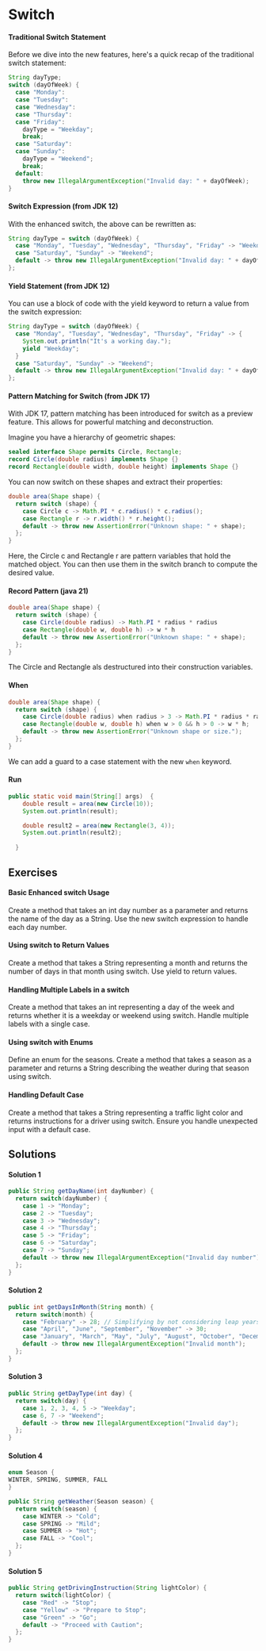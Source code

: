 # Switch

#### Traditional Switch Statement
Before we dive into the new features, here's a quick recap of the traditional switch statement:

```java
String dayType;
switch (dayOfWeek) {
  case "Monday":
  case "Tuesday":
  case "Wednesday":
  case "Thursday":
  case "Friday":
    dayType = "Weekday";
    break;
  case "Saturday":
  case "Sunday":
    dayType = "Weekend";
    break;
  default:
    throw new IllegalArgumentException("Invalid day: " + dayOfWeek);
}
```
#### Switch Expression (from JDK 12)
With the enhanced switch, the above can be rewritten as:

```java
String dayType = switch (dayOfWeek) {
  case "Monday", "Tuesday", "Wednesday", "Thursday", "Friday" -> "Weekday";
  case "Saturday", "Sunday" -> "Weekend";
  default -> throw new IllegalArgumentException("Invalid day: " + dayOfWeek);
};
```
#### Yield Statement (from JDK 12)
You can use a block of code with the yield keyword to return a value from the switch expression:

```java
String dayType = switch (dayOfWeek) {
  case "Monday", "Tuesday", "Wednesday", "Thursday", "Friday" -> {
    System.out.println("It's a working day.");
    yield "Weekday";
  }
  case "Saturday", "Sunday" -> "Weekend";
  default -> throw new IllegalArgumentException("Invalid day: " + dayOfWeek);
};
```
#### Pattern Matching for Switch (from JDK 17)
With JDK 17, pattern matching has been introduced for switch as a preview feature. This allows for powerful matching and deconstruction.

Imagine you have a hierarchy of geometric shapes:

```java
sealed interface Shape permits Circle, Rectangle;
record Circle(double radius) implements Shape {}
record Rectangle(double width, double height) implements Shape {}
```
You can now switch on these shapes and extract their properties:

```java
double area(Shape shape) {
  return switch (shape) {
    case Circle c -> Math.PI * c.radius() * c.radius();
    case Rectangle r -> r.width() * r.height();
    default -> throw new AssertionError("Unknown shape: " + shape);
  };
}
```
Here, the Circle c and Rectangle r are pattern variables that hold the matched object. You can then use them in the switch branch to compute the desired value.

#### Record Pattern (java 21)

```java
double area(Shape shape) {
  return switch (shape) {
    case Circle(double radius) -> Math.PI * radius * radius
    case Rectangle(double w, double h) -> w * h
    default -> throw new AssertionError("Unknown shape: " + shape);
  };
}
```
The Circle and Rectangle als destructured into their construction variables.

#### When

```java
double area(Shape shape) {
  return switch (shape) {
    case Circle(double radius) when radius > 3 -> Math.PI * radius * radius;
    case Rectangle(double w, double h) when w > 0 && h > 0 -> w * h;
    default -> throw new AssertionError("Unknown shape or size.");
  };
}
```
We can add a guard to a case statement with the new `when` keyword.

#### Run 

```java
public static void main(String[] args)  {
    double result = area(new Circle(10));
    System.out.println(result);

    double result2 = area(new Rectangle(3, 4));
    System.out.println(result2);
    
  }
```

## Exercises


#### Basic Enhanced switch Usage
Create a method that takes an int day number as a parameter and returns the name of the day as a String. Use the new switch expression to handle each day number.

#### Using switch to Return Values
Create a method that takes a String representing a month and returns the number of days in that month using switch. Use yield to return values.

#### Handling Multiple Labels in a switch
Create a method that takes an int representing a day of the week and returns whether it is a weekday or weekend using switch. Handle multiple labels with a single case.

#### Using switch with Enums
Define an enum for the seasons. Create a method that takes a season as a parameter and returns a String describing the weather during that season using switch.

#### Handling Default Case
Create a method that takes a String representing a traffic light color and returns instructions for a driver using switch. Ensure you handle unexpected input with a default case.

## Solutions
#### Solution 1

```java
public String getDayName(int dayNumber) {
  return switch(dayNumber) {
    case 1 -> "Monday";
    case 2 -> "Tuesday";
    case 3 -> "Wednesday";
    case 4 -> "Thursday";
    case 5 -> "Friday";
    case 6 -> "Saturday";
    case 7 -> "Sunday";
    default -> throw new IllegalArgumentException("Invalid day number");
  };
}
```
#### Solution 2

```java
public int getDaysInMonth(String month) {
  return switch(month) {
    case "February" -> 28; // Simplifying by not considering leap years
    case "April", "June", "September", "November" -> 30;
    case "January", "March", "May", "July", "August", "October", "December" -> 31;
    default -> throw new IllegalArgumentException("Invalid month");
  };
}
```
#### Solution 3

```java
public String getDayType(int day) {
  return switch(day) {
    case 1, 2, 3, 4, 5 -> "Weekday";
    case 6, 7 -> "Weekend";
    default -> throw new IllegalArgumentException("Invalid day");
  };
}
```
#### Solution 4



```java
enum Season {
WINTER, SPRING, SUMMER, FALL
}

public String getWeather(Season season) {
  return switch(season) {
    case WINTER -> "Cold";
    case SPRING -> "Mild";
    case SUMMER -> "Hot";
    case FALL -> "Cool";
  };
}
```
#### Solution 5

```java
public String getDrivingInstruction(String lightColor) {
  return switch(lightColor) {
    case "Red" -> "Stop";
    case "Yellow" -> "Prepare to Stop";
    case "Green" -> "Go";
    default -> "Proceed with Caution";
  };
}
```


